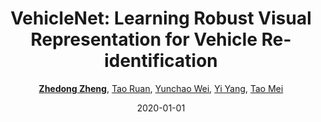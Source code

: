 ---
title: "VehicleNet: Learning Robust Visual Representation for Vehicle Re-identification"
collection: publications
permalink: /publication/VehicleN2020
date: 2020-01-01
doi: 10.1109/TMM.2020.3014488
keywords:
venue: 'IEEE Transaction on Multimedia (TMM)'
paperurl: 'https://zdzheng.xyz/files/TMM20.pdf'
blog: 'https://zhuanlan.zhihu.com/p/186905783'
code: 'https://github.com/layumi/AICIty-reID-2020'
author: '<strong><a href="https://zdzheng.xyz/authors/Zhedong-Zheng" class="author">Zhedong Zheng</a></strong>, <a href="https://zdzheng.xyz/authors/Tao-Ruan" class="author">Tao Ruan</a>, <a href="https://zdzheng.xyz/authors/Yunchao-Wei" class="author">Yunchao Wei</a>, <a href="https://zdzheng.xyz/authors/Yi-Yang" class="author">Yi Yang</a>, <a href="https://zdzheng.xyz/authors/Tao-Mei" class="author">Tao Mei</a>'
citation: ' Zhedong Zheng,  Tao Ruan,  Yunchao Wei,  Yi Yang,  Tao Mei, &quot;VehicleNet: Learning Robust Visual Representation for Vehicle Re-identification.&quot; IEEE Transaction on Multimedia (TMM), 2020. DOI: 10.1109/TMM.2020.3014488'
pub_year: '2020'
bib: >
    @article{zheng2020vehiclenet,  <br>    author = "Zheng, Zhedong and Ruan, Tao and Wei, Yunchao and Yang, Yi and Mei, Tao",  <br>    doi = "10.1109/TMM.2020.3014488",  <br>    title = "VehicleNet: Learning Robust Visual Representation for Vehicle Re-identification",  <br>    journal = "IEEE Transaction on Multimedia (TMM)",  <br>    blog = "https://zhuanlan.zhihu.com/p/186905783",  <br>    year = "2020",  <br>    code = "https://github.com/layumi/AICIty-reID-2020",  <br>    url = "https://zdzheng.xyz/files/TMM20.pdf"
    }

---